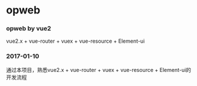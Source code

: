 # opweb
### opweb by vue2
 vue2.x + vue-router + vuex + vue-resource + Element-ui

### 2017-01-10
通过本项目，熟悉vue2.x + vue-router + vuex + vue-resource + Element-ui的开发流程

